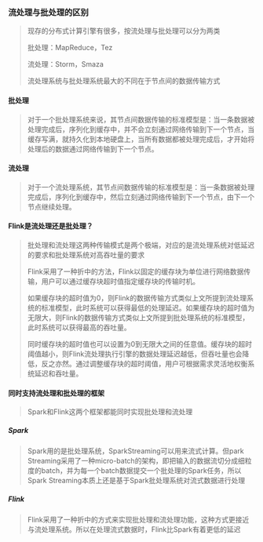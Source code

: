 ### 流处理与批处理的区别

> 现存的分布式计算引擎有很多，按流处理与批处理可以分为两类
>
> 批处理：MapReduce，Tez
>
> 流处理：Storm，Smaza
>
> 流处理系统与批处理系统最大的不同在于节点间的数据传输方式



#### 批处理

> 对于一个批处理系统来说，其节点间数据传输的标准模型是：当一条数据被处理完成后，序列化到缓存中，并不会立刻通过网络传输到下一个节点，当缓存写满，就持久化到本地硬盘上，当所有数据都被处理完成后，才开始将处理后的数据通过网络传输到下一个节点。



#### 流处理

> 对于一个流处理系统，其节点间数据传输的标准模型是：当一条数据被处理完成后，序列化到缓存中，然后立刻通过网络传输到下一个节点，由下一个节点继续处理。



#### Flink是流处理还是批处理？

> 批处理和流处理这两种传输模式是两个极端，对应的是流处理系统对低延迟的要求和批处理系统对高吞吐量的要求
>
> Flink采用了一种折中的方法，Flink以固定的缓存块为单位进行网络数据传输，用户可以通过缓存块超时值指定缓存块的传输时机。
>
> 如果缓存块的超时值为0，则Flink的数据传输方式类似上文所提到流处理系统的标准模型，此时系统可以获得最低的处理延迟。如果缓存块的超时值为无限大，则Flink的数据传输方式类似上文所提到批处理系统的标准模型，此时系统可以获得最高的吞吐量。
>
> 同时缓存块的超时值也可以设置为0到无限大之间的任意值。缓存块的超时阈值越小，则Flink流处理执行引擎的数据处理延迟越低，但吞吐量也会降低，反之亦然。通过调整缓存块的超时阈值，用户可根据需求灵活地权衡系统延迟和吞吐量。



#### 同时支持流处理和批处理的框架

> Spark和Flink这两个框架都能同时实现批处理和流处理

##### Spark

> Spark用的是批处理系统，SparkStreaming可以用来流式计算。但park Streaming采用了一种micro-batch的架构，即把输入的数据流切分成细粒度的batch，并为每一个batch数据提交一个批处理的Spark任务，所以Spark  Streaming本质上还是基于Spark批处理系统对流式数据进行处理

##### Flink

> Flink采用了一种折中的方式来实现批处理和流处理功能，这种方式更接近与流处理系统。所以在处理流式数据时，Flink比Spark有着更低的延迟





